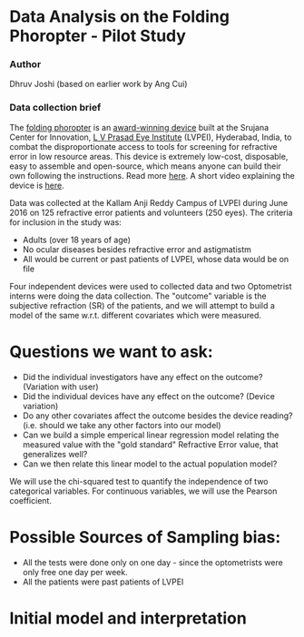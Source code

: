 # Data Analysis on the Folding Phoropter - Pilot Study
### Author 
Dhruv Joshi (based on earlier work by Ang Cui)

### Data collection brief
The [folding phoropter](http://lvpmitra.com/phoropter) is an [award-winning device](http://mashable.com/2016/11/02/social-good-innovations-october-2016/#iK896J3Dc5qu) built at the Srujana Center for Innovation, [L V Prasad Eye Institute](http://www.lvpei.org) (LVPEI), Hyderabad, India, to combat the disproportionate access to tools for screening for refractive error in low resource areas. This device is extremely low-cost, disposable, easy to assemble and open-source, which means anyone can build their own following the instructions. Read more [here](http://lvpmitra.com/phoropter). A short video explaining the device is [here](http://www.youtube.com/watch?v=7etlqg5fsDI).

Data was collected at the Kallam Anji Reddy Campus of LVPEI during June 2016 on 125 refractive error patients and volunteers (250 eyes). The criteria for inclusion in the study was:
* Adults (over 18 years of age)
* No ocular diseases besides refractive error and astigmatistm
* All would be current or past patients of LVPEI, whose data would be on file

Four independent devices were used to collected data and two Optometrist interns were doing the data collection. The "outcome" variable is the subjective refraction (SR) of the patients, and we will attempt to build a model of the same w.r.t. different covariates which were measured.

# Questions we want to ask:
* Did the individual investigators have any effect on the outcome? (Variation with user)
* Did the individual devices have any effect on the outcome? (Device variation)
* Do any other covariates affect the outcome besides the device reading? (i.e. should we take any other factors into our model)
* Can we build a simple emperical linear regression model relating the measured value with the "gold standard" Refractive Error value, that generalizes well?
* Can we then relate this linear model to the actual population model?

We will use the chi-squared test to quantify the independence of two categorical variables. For continuous variables, we will use the Pearson coefficient.

# Possible Sources of Sampling bias:
* All the tests were done only on one day - since the optometrists were only free one day per week.
* All the patients were past patients of LVPEI

# Initial model and interpretation
